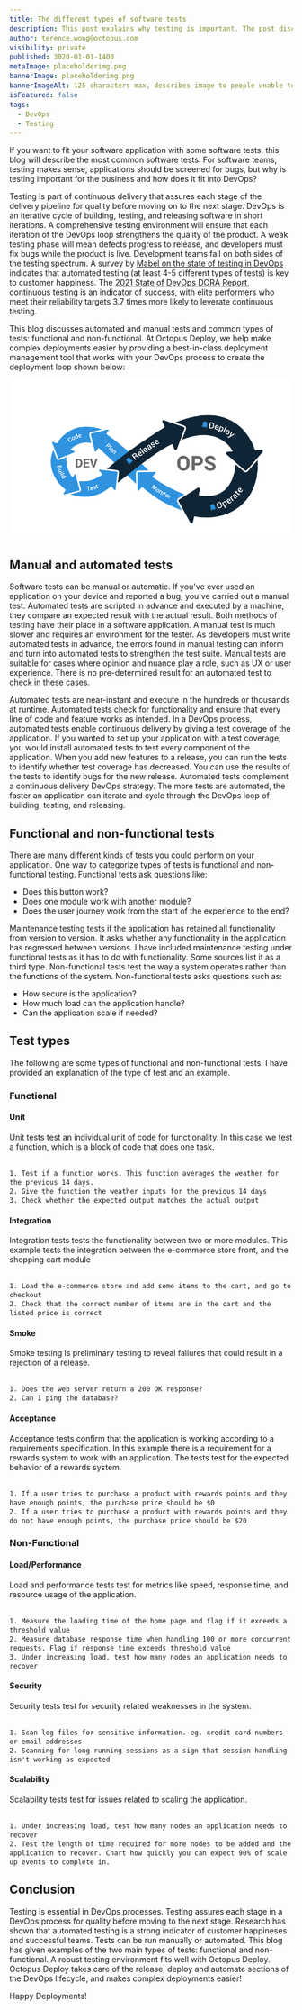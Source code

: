 ```yaml
---
title: The different types of software tests
description: This post explains why testing is important. The post discusses the two methods of testing, manual and automated and the two broad types of testing, functional and non-functional. The post gives some examples of different types of tests.
author: terence.wong@octopus.com
visibility: private
published: 3020-01-01-1400
metaImage: placeholderimg.png
bannerImage: placeholderimg.png
bannerImageAlt: 125 characters max, describes image to people unable to see it.
isFeatured: false
tags:
  - DevOps
  - Testing
---
```


<!-- see https://github.com/OctopusDeploy/blog/blob/master/tags.txt for a comprehensive list of tags -->

If you want to fit your software application with some software tests, this blog will describe the most common software tests. For software teams, testing makes sense, applications should be screened for bugs, but why is testing important for the business and how does it fit into DevOps?

Testing is part of continuous delivery that assures each stage of the delivery pipeline for quality before moving on to the next stage. DevOps is an iterative cycle of building, testing, and releasing software in short iterations. A comprehensive testing environment will ensure that each iteration of the DevOps loop strengthens the quality of the product. A weak testing phase will mean defects progress to release, and developers must fix bugs while the product is live. Development teams fall on both sides of the testing spectrum. A survey by [Mabel on the state of testing in DevOps](https://www.dropbox.com/s/nnagymzdcnoswc6/Benchmark-Report-State-of-Testing-in-DevOps.pdf?dl=0) indicates that automated testing (at least 4-5 different types of tests) is key to customer happiness. The [2021 State of DevOps DORA Report](https://www.dropbox.com/s/xycst8qsxnpsieu/state-of-devops-2021.pdf?dl=0), continuous testing is an indicator of success, with elite performers who meet their reliability targets 3.7 times more likely to leverate continuous testing.

This blog discusses automated and manual tests and common types of tests: functional and non-functional. At Octopus Deploy, we help make complex deployments easier by providing a best-in-class deployment management tool that works with your DevOps process to create the deployment loop shown below:

![Octopus DevOps](devops-cycle.png "width=500")

## Manual and automated tests

Software tests can be manual or automatic. If you've ever used an application on your device and reported a bug, you've carried out a manual test. Automated tests are scripted in advance and executed by a machine, they compare an expected result with the actual result. Both methods of testing have their place in a software application. A manual test is much slower and requires an environment for the tester. As developers must write automated tests in advance, the errors found in manual testing can inform and turn into automated tests to strengthen the test suite. Manual tests are suitable for cases where opinion and nuance play a role, such as UX or user experience. There is no pre-determined result for an automated test to check in these cases.

Automated tests are near-instant and execute in the hundreds or thousands at runtime. Automated tests check for functionality and ensure that every line of code and feature works as intended. In a DevOps process, automated tests enable continuous delivery by giving a test coverage of the application. If you wanted to set up your application with a test coverage, you would install automated tests to test every component of the application. When you add new features to a release, you can run the tests to identify whether test coverage has decreased. You can use the results of the tests to identify bugs for the new release. Automated tests complement a continuous delivery DevOps strategy. The more tests are automated, the faster an application can iterate and cycle through the DevOps loop of building, testing, and releasing.

## Functional and non-functional tests

There are many different kinds of tests you could perform on your application. One way to categorize types of tests is functional and non-functional testing. Functional tests ask questions like:

- Does this button work?
- Does one module work with another module?
- Does the user journey work from the start of the experience to the end?

Maintenance testing tests if the application has retained all functionality from version to version. It asks whether any functionality in the application has regressed between versions. I have included maintenance testing under functional tests as it has to do with functionality. Some sources list it as a third type. Non-functional tests test the way a system operates rather than the functions of the system. Non-functional tests asks questions such as:

- How secure is the application?
- How much load can the application handle?
- Can the application scale if needed?

## Test types

The following are some types of functional and non-functional tests. I have provided an explanation of the type of test and an example.

### Functional

#### Unit

Unit tests test an individual unit of code for functionality. In this case we test a function, which is a block of code that does one task.

```

1. Test if a function works. This function averages the weather for the previous 14 days.
2. Give the function the weather inputs for the previous 14 days
3. Check whether the expected output matches the actual output

```

#### Integration

Integration tests tests the functionality between two or more modules. This example tests the integration between the e-commerce store front, and the shopping cart module

```

1. Load the e-commerce store and add some items to the cart, and go to checkout
2. Check that the correct number of items are in the cart and the listed price is correct

```

#### Smoke

Smoke testing is preliminary testing to reveal failures that could result in a rejection of a release.

```

1. Does the web server return a 200 OK response?
2. Can I ping the database?
```

#### Acceptance

Acceptance tests confirm that the application is working according to a requirements specification. In this example there is a requirement for a rewards system to work with an application. The tests test for the expected behavior of a rewards system.

```

1. If a user tries to purchase a product with rewards points and they have enough points, the purchase price should be $0
2. If a user tries to purchase a product with rewards points and they do not have enough points, the purchase price should be $20

```

### Non-Functional

#### Load/Performance

Load and performance tests test for metrics like speed, response time, and resource usage of the application.

```

1. Measure the loading time of the home page and flag if it exceeds a threshold value
2. Measure database response time when handling 100 or more concurrent requests. Flag if response time exceeds threshold value
3. Under increasing load, test how many nodes an application needs to recover

```

#### Security

Security tests test for security related weaknesses in the system.

```

1. Scan log files for sensitive information. eg. credit card numbers or email addresses
2. Scanning for long running sessions as a sign that session handling isn't working as expected

```

#### Scalability

Scalability tests test for issues related to scaling the application.

```

1. Under increasing load, test how many nodes an application needs to recover
2. Test the length of time required for more nodes to be added and the application to recover. Chart how quickly you can expect 90% of scale up events to complete in.

```

## Conclusion

Testing is essential in DevOps processes. Testing assures each stage in a DevOps process for quality before moving to the next stage. Research has shown that automated testing is a strong indicator of customer happineses and successful teams. Tests can be run manually or automated. This blog has given examples of the two main types of tests: functional and non-functional. A robust testing environment fits well with Octopus Deploy. Octopus Deploy takes care of the release, deploy and automate sections of the DevOps lifecycle, and makes complex deployments easier!

Happy Deployments!
